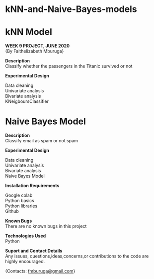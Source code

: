 # kNN-and-Naive-Bayes-models
# kNN Model
**WEEK 9 PROJECT, JUNE 2020**\
{By Faithelizabeth Mburuga}

**Description**\
Classify whether the passengers in the Titanic survived or not 

**Experimental Design**

Data cleaning\
Univariate analysis\
Bivariate analysis\
KNeigboursClassifier

# Naive Bayes Model

**Description**\
Classify email as spam or not spam

**Experimental Design**

Data cleaning\
Univariate analysis\
Bivariate analysis\
Naive Bayes Model


**Installation Requirements**

Google colab\
Python basics\
Python libraries\
Github

**Known Bugs**\
There are no known bugs in this project

**Technologies Used**\
Python

**Suport and Contact Details**\
Any issues, questions,ideas,concerns,or contributions to the code are highly encouraged.

{Contacts: fmburuga@gmail.com}
